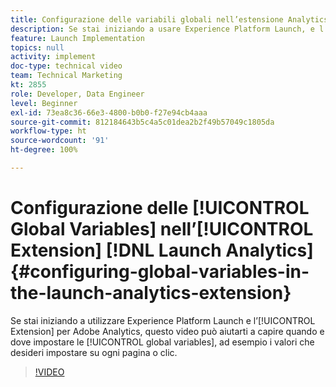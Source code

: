 ```yaml
---
title: Configurazione delle variabili globali nell’estensione Analytics di Launch
description: Se stai iniziando a usare Experience Platform Launch, e l’estensione Adobe Analytics, questo video ti aiuta a capire quando e dove impostare le variabili globali, ovvero i valori che desideri impostare su ogni pagina o clic.
feature: Launch Implementation
topics: null
activity: implement
doc-type: technical video
team: Technical Marketing
kt: 2855
role: Developer, Data Engineer
level: Beginner
exl-id: 73ea8c36-66e3-4800-b0b0-f27e94cb4aaa
source-git-commit: 812184643b5c4a5c01dea2b2f49b57049c1805da
workflow-type: ht
source-wordcount: '91'
ht-degree: 100%

---
```


# Configurazione delle [!UICONTROL Global Variables] nell’[!UICONTROL Extension] [!DNL Launch Analytics] {#configuring-global-variables-in-the-launch-analytics-extension}

Se stai iniziando a utilizzare Experience Platform Launch e l’[!UICONTROL Extension] per Adobe Analytics, questo video può aiutarti a capire quando e dove impostare le [!UICONTROL global variables], ad esempio i valori che desideri impostare su ogni pagina o clic.

>[!VIDEO](https://video.tv.adobe.com/v/27181/?quality=12&learn=on)
